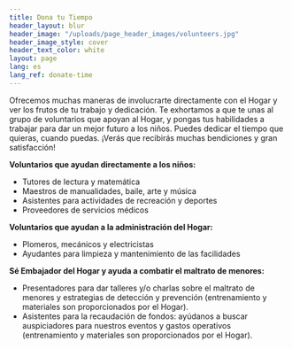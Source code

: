 ```yaml
---
title: Dona tu Tiempo
header_layout: blur
header_image: "/uploads/page_header_images/volunteers.jpg"
header_image_style: cover
header_text_color: white
layout: page
lang: es
lang_ref: donate-time
---
```


Ofrecemos muchas maneras de involucrarte directamente con el Hogar  y ver los frutos de tu trabajo y dedicación. Te exhortamos a que te unas al grupo de voluntarios que apoyan al Hogar, y pongas tus habilidades a trabajar para dar un mejor futuro a los niños. Puedes dedicar el tiempo que quieras, cuando puedas. ¡Verás que recibirás muchas bendiciones y gran satisfacción!

<b>Voluntarios que ayudan directamente a los niños:</b>

<ul>
  <li>Tutores de lectura y matemática</li>
  <li>Maestros de manualidades, baile, arte y música</li>
  <li>Asistentes para actividades de recreación y deportes</li>
  <li>Proveedores de servicios médicos</li>
</ul>

<b>Voluntarios que ayudan a la administración del Hogar:</b>

<ul>
  <li>Plomeros, mecánicos y electricistas</li>
  <li>Ayudantes para limpieza y mantenimiento de las facilidades</li>
</ul>

<b>Sé Embajador del Hogar y ayuda a combatir el maltrato de menores:</b>

<ul>
  <li>Presentadores para dar talleres y/o charlas sobre el maltrato de menores y estrategias de detección y prevención (entrenamiento y materiales son proporcionados por el Hogar).</li>
  <li>Asistentes para la recaudación de fondos: ayúdanos a buscar auspiciadores para nuestros eventos y gastos operativos (entrenamiento y materiales son proporcionados por el Hogar).</li>
</ul>
